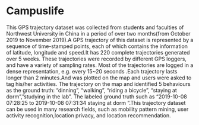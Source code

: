 # Campuslife
This GPS trajectory dataset was collected from students and faculties of Northwest University in China in a period of over two months(from October 2019 to November 2019).A GPS trajectory of this dataset is represented by a sequence of time-stamped points, each of which contains the information of latitude, longitude and speed.It has 220 complete trajectories generated over 5 weeks. These trajectories were recorded by different GPS loggers, and have a variety of sampling rates. Most of the trajectories are logged in a dense representation, e.g. every 15~20 seconds .Each trajectory lasts longer than 2 minutes.And was plotted on the map and users were asked to tag his/her activities. The trajectory on the map and identified 5 behaviours as the ground truth: “dinning”, “walking”, “riding a bicycle”, “staying at dorm”,”studying in the lab”. The labeled ground truth such as “2019-10-08  07:28:25 to 2019-10-08 07:31:34 staying at dorm ”.This trajectory dataset can be used in many research fields, such as mobility pattern mining, user activity recognition,location privacy, and location recommendation.
